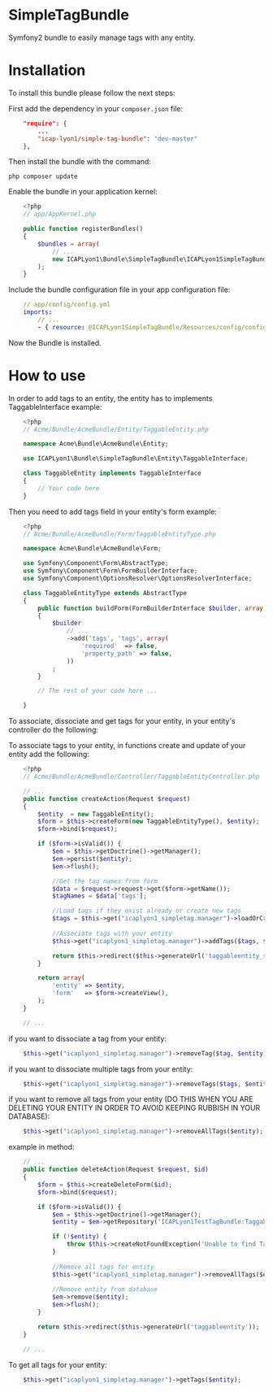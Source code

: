 SimpleTagBundle
===============

Symfony2 bundle to easily manage tags with any entity.

Installation
===========

To install this bundle please follow the next steps:

First add the dependency in your `composer.json` file:
    
```json
    "require": {
        ...
        "icap-lyon1/simple-tag-bundle": "dev-master"
    },
```

Then install the bundle with the command:

    php composer update

Enable the bundle in your application kernel:

```php
    <?php
    // app/AppKernel.php

    public function registerBundles()
    {
        $bundles = array(
            // ...
            new ICAPLyon1\Bundle\SimpleTagBundle\ICAPLyon1SimpleTagBundle(),
        );
    }
```

Include the bundle configuration file in your app configuration file:
    
```yaml
    // app/config/config.yml
    imports:
        // ...
        - { resource: @ICAPLyon1SimpleTagBundle/Resources/config/config.yml }
```

Now the Bundle is installed.


How to use
==========

In order to add tags to an entity, the entity has to implements TaggableInterface
example:
    
```php
    <?php
    // Acme/Bundle/AcmeBundle/Entity/TaggableEntity.php

    namespace Acme\Bundle\AcmeBundle\Entity;

    use ICAPLyon1\Bundle\SimpleTagBundle\Entity\TaggableInterface;

    class TaggableEntity implements TaggableInterface
    { 
        // Your code here
    }
```

Then you need to add tags field in your entity's form 
example:
    
```php
    <?php
    // Acme/Bundle/AcmeBundle/Form/TaggableEntityType.php

    namespace Acme\Bundle\AcmeBundle\Form;

    use Symfony\Component\Form\AbstractType;
    use Symfony\Component\Form\FormBuilderInterface;
    use Symfony\Component\OptionsResolver\OptionsResolverInterface;

    class TaggableEntityType extends AbstractType
    {
        public function buildForm(FormBuilderInterface $builder, array $options)
        {
            $builder
                // ...
                ->add('tags', 'tags', array(
                    'required'  => false,
                    'property_path' => false,
                ))
            ;
        }

        // The rest of your code here ...

    }
```

To associate, dissociate and get tags for your entity, in your entity's controller do the following:

To associate tags to your entity, in functions create and update of your entity add the following:
    
```php
    <?php
    // Acme/Bundle/AcmeBundle/Controller/TaggableEntityController.php

    // ...
    public function createAction(Request $request)
    {
        $entity  = new TaggableEntity();
        $form = $this->createForm(new TaggableEntityType(), $entity);
        $form->bind($request);

        if ($form->isValid()) {
            $em = $this->getDoctrine()->getManager();
            $em->persist($entity);
            $em->flush();

            //Get the tag names from form
            $data = $request->request->get($form->getName());
            $tagNames = $data['tags'];

            //Load tags if they exist already or create new tags
            $tags = $this->get("icaplyon1_simpletag.manager")->loadOrCreateTags($tagNames);
            
            //Associate tags with your entity
            $this->get("icaplyon1_simpletag.manager")->addTags($tags, $entity);

            return $this->redirect($this->generateUrl('taggableentity_show', array('id' => $entity->getId())));
        }

        return array(
            'entity' => $entity,
            'form'   => $form->createView(),
        );
    }

    // ...
```

if you want to dissociate a tag from your entity:
    
```php
    $this->get("icaplyon1_simpletag.manager")->removeTag($tag, $entity);
```    

if you want to dissociate multiple tags from your entity:
    
```php
    $this->get("icaplyon1_simpletag.manager")->removeTags($tags, $entity);
```

if you want to remove all tags from your entity (DO THIS WHEN YOU ARE DELETING YOUR ENTITY IN ORDER TO AVOID KEEPING RUBBISH IN YOUR DATABASE):
    
```php
    $this->get("icaplyon1_simpletag.manager")->removeAllTags($entity);
```

example in method:
    
```php
    // ...
    public function deleteAction(Request $request, $id)
    {
        $form = $this->createDeleteForm($id);
        $form->bind($request);

        if ($form->isValid()) {
            $em = $this->getDoctrine()->getManager();
            $entity = $em->getRepository('ICAPLyon1TestTagBundle:TaggableEntity')->find($id);

            if (!$entity) {
                throw $this->createNotFoundException('Unable to find TaggableEntity entity.');
            }
            
            //Remove all tags for entity
            $this->get("icaplyon1_simpletag.manager")->removeAllTags($entity);
            
            //Remove entity from database
            $em->remove($entity);
            $em->flush();
        }

        return $this->redirect($this->generateUrl('taggableentity'));
    }

    // ...
```

To get all tags for your entity:
    
```php
    $this->get("icaplyon1_simpletag.manager")->getTags($entity);
```

